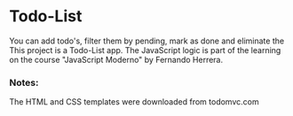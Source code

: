 # Todo-List

You can add todo's, filter them by pending, mark as done and eliminate the
This project is a Todo-List app. The JavaScript logic is part of the learning on the course "JavaScript Moderno" by Fernando Herrera.

### Notes:
The HTML and CSS templates were downloaded from todomvc.com
